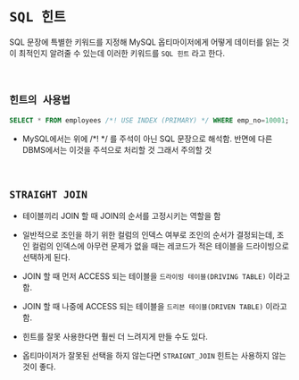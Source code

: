 # `SQL 힌트`

SQL 문장에 특별한 키워드를 지정해 MySQL 옵티마이저에게 어떻게 데이터를 읽는 것이 최적인지 알려줄 수 있는데 이러한 키워드를 `SQL 힌트` 라고 한다. 

<br>

## `힌트의 사용법`

```sql
SELECT * FROM employees /*! USE INDEX (PRIMARY) */ WHERE emp_no=10001;
```

- MySQL에서는 위에 /*! */ 를 주석이 아닌 SQL 문장으로 해석함. 반면에 다른 DBMS에서는 이것을 주석으로 처리할 것 그래서 주의할 것

<br>

## `STRAIGHT JOIN`

- 테이블끼리 JOIN 할 때 JOIN의 순서를 고정시키는 역할을 함

- 일반적으로 조인을 하기 위한 컬럼의 인덱스 여부로 조인의 순서가 결정되는데, 조인 컬럼의 인덱스에 아무런 문제가 없을 때는 레코드가 적은 테이블을 드라이빙으로 선택하게 된다. 

- JOIN 할 때 먼저 ACCESS 되는 테이블을 `드라이빙 테이블(DRIVING TABLE)` 이라고 함. 

- JOIN 할 때 나중에 ACCESS 되는 테이블을 `드리븐 테이블(DRIVEN TABLE)` 이라고 함.

- 힌트를 잘못 사용한다면 훨씬 더 느려지게 만들 수도 있다. 

- 옵티마이저가 잘못된 선택을 하지 않는다면 `STRAIGNT_JOIN` 힌트는 사용하지 않는 것이 좋다. 

<br>
